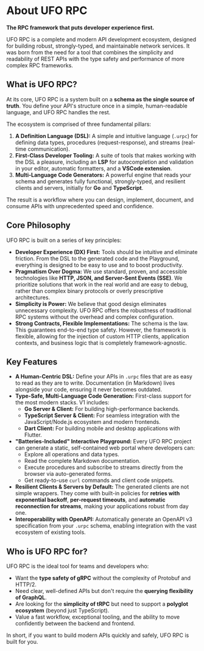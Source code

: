 # About UFO RPC

**The RPC framework that puts developer experience first.**

UFO RPC is a complete and modern API development ecosystem, designed for building robust, strongly-typed, and maintainable network services. It was born from the need for a tool that combines the simplicity and readability of REST APIs with the type safety and performance of more complex RPC frameworks.

## What is UFO RPC?

At its core, UFO RPC is a system built on a **schema as the single source of truth**. You define your API's structure once in a simple, human-readable language, and UFO RPC handles the rest.

The ecosystem is comprised of three fundamental pillars:

1.  **A Definition Language (DSL):** A simple and intuitive language (`.urpc`) for defining data types, procedures (request-response), and streams (real-time communication).
2.  **First-Class Developer Tooling:** A suite of tools that makes working with the DSL a pleasure, including an **LSP** for autocompletion and validation in your editor, automatic formatters, and a **VSCode extension**.
3.  **Multi-Language Code Generators:** A powerful engine that reads your schema and generates fully functional, strongly-typed, and resilient clients and servers, initially for **Go** and **TypeScript**.

The result is a workflow where you can design, implement, document, and consume APIs with unprecedented speed and confidence.

## Core Philosophy

UFO RPC is built on a series of key principles:

- **Developer Experience (DX) First:** Tools should be intuitive and eliminate friction. From the DSL to the generated code and the Playground, everything is designed to be easy to use and to boost productivity.
- **Pragmatism Over Dogma:** We use standard, proven, and accessible technologies like **HTTP, JSON, and Server-Sent Events (SSE)**. We prioritize solutions that work in the real world and are easy to debug, rather than complex binary protocols or overly prescriptive architectures.
- **Simplicity is Power:** We believe that good design eliminates unnecessary complexity. UFO RPC offers the robustness of traditional RPC systems without the overhead and complex configuration.
- **Strong Contracts, Flexible Implementations:** The schema is the law. This guarantees end-to-end type safety. However, the framework is flexible, allowing for the injection of custom HTTP clients, application contexts, and business logic that is completely framework-agnostic.

## Key Features

- **A Human-Centric DSL:** Define your APIs in `.urpc` files that are as easy to read as they are to write. Documentation (in Markdown) lives alongside your code, ensuring it never becomes outdated.
- **Type-Safe, Multi-Language Code Generation:** First-class support for the most modern stacks. V1 includes:
  - **Go Server & Client:** For building high-performance backends.
  - **TypeScript Server & Client:** For seamless integration with the JavaScript/Node.js ecosystem and modern frontends.
  - **Dart Client:** For building mobile and desktop applications with Flutter.
- **"Batteries-Included" Interactive Playground:** Every UFO RPC project can generate a static, self-contained web portal where developers can:
  - Explore all operations and data types.
  - Read the complete Markdown documentation.
  - Execute procedures and subscribe to streams directly from the browser via auto-generated forms.
  - Get ready-to-use `curl` commands and client code snippets.
- **Resilient Clients & Servers by Default:** The generated clients are not simple wrappers. They come with built-in policies for **retries with exponential backoff**, **per-request timeouts**, and **automatic reconnection for streams**, making your applications robust from day one.
- **Interoperability with OpenAPI:** Automatically generate an OpenAPI v3 specification from your `.urpc` schema, enabling integration with the vast ecosystem of existing tools.

## Who is UFO RPC for?

UFO RPC is the ideal tool for teams and developers who:

- Want the **type safety of gRPC** without the complexity of Protobuf and HTTP/2.
- Need clear, well-defined APIs but don't require the **querying flexibility of GraphQL**.
- Are looking for the **simplicity of tRPC** but need to support a **polyglot ecosystem** (beyond just TypeScript).
- Value a fast workflow, exceptional tooling, and the ability to move confidently between the backend and frontend.

In short, if you want to build modern APIs quickly and safely, UFO RPC is built for you.
